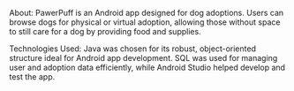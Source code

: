About: PawerPuff is an Android app designed for dog adoptions. Users can browse dogs for physical or virtual adoption, allowing those without space to still care for a dog by providing food and supplies.

Technologies Used: Java was chosen for its robust, object-oriented structure ideal for Android app development. SQL was used for managing user and adoption data efficiently, while Android Studio helped develop and test the app.
